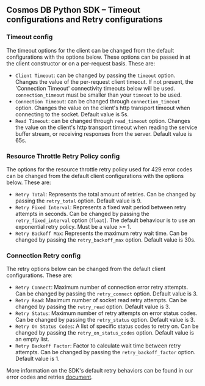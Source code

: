 ## Cosmos DB Python SDK – Timeout configurations and Retry configurations

### Timeout config

The timeout options for the client can be changed from the default configurations with the options below. 
These options can be passed in at the client constructor or on a per-request basis. These are:
- `Client Timeout`: can be changed by passing the `timeout` option. Changes the value of the per-request client timeout. If not present,
the 'Connection Timeout' connectivity timeouts below will be used. `connection_timeout` must be smaller than your `timeout` to be used.
- `Connection Timeout`: can be changed through `connection_timeout` option. Changes the value on the client's http transport timeout when
connecting to the socket. Default value is 5s. 
- `Read Timeout`: can be changed through `read_timeout` option. Changes the value on the client's http transport timeout when
reading the service buffer stream, or receiving responses from the server. Default value is 65s.


### Resource Throttle Retry Policy config

The options for the resource throttle retry policy used for 429 error codes can be changed from the default client configurations with the options below. These are:
- `Retry Total`: Represents the total amount of retries. Can be changed by passing the `retry_total` option. Default value is 9.
- `Retry Fixed Interval`: Represents a fixed wait period between retry attempts in seconds. Can be changed by passing the
`retry_fixed_interval` option (`float`). The default behaviour is to use an exponential retry policy. Must be a value >= 1.
- `Retry Backoff Max`: Represents the maximum retry wait time. Can be changed by passing the `retry_backoff_max` option. Default value is 30s.


### Connection Retry config

The retry options below can be changed from the default client configurations. These are:
- `Retry Connect`: Maximum number of connection error retry attempts. Can be changed by passing the `retry_connect` option. Default value is 3.
- `Retry Read`: Maximum number of socket read retry attempts. Can be changed by passing the `retry_read` option. Default value is 3.
- `Retry Status`: Maximum number of retry attempts on error status codes. Can be changed by passing the `retry_status` option. Default value is 3.
- `Retry On Status Codes`: A list of specific status codes to retry on. Can be changed by passing the `retry_on_status_codes` option. Default value is an empty list.
- `Retry Backoff Factor`: Factor to calculate wait time between retry attempts. Can be changed by passing the `retry_backoff_factor` option. Default value is 1.

More information on the SDK's default retry behaviors can be found in our error codes and retries [document](https://github.com/Azure/azure-sdk-for-python/blob/main/sdk/cosmos/azure-cosmos/docs/ErrorCodesAndRetries.md).